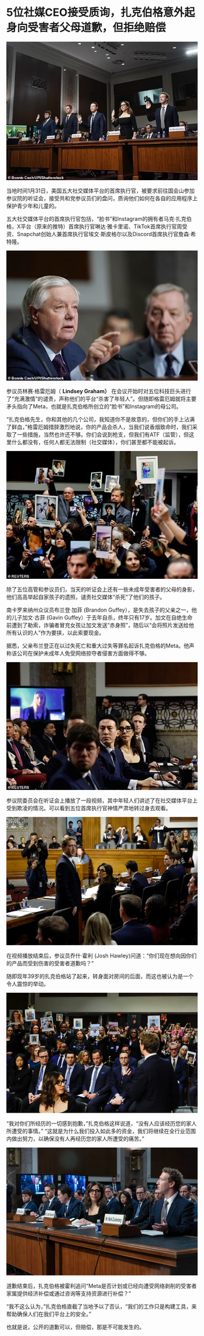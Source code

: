 # 5位社媒CEO接受质询，扎克伯格意外起身向受害者父母道歉，但拒绝赔偿

![6e5d2469f6591f97d0495b341c8d947b.jpg](https://raw.githubusercontent.com/qqhsx/qqnews_image/main/2024/02/01/5位社媒CEO接受质询，扎克伯格意外起身向受害者父母道歉，但拒绝赔偿/6e5d2469f6591f97d0495b341c8d947b.jpg)

当地时间1月31日，美国五大社交媒体平台的首席执行官，被要求前往国会山参加参议院的听证会，接受共和党参议员们的盘问，质询他们如何在各自的应用程序上保护青少年和儿童的。

五大社交媒体平台的首席执行官包括，“脸书”和Instagram的拥有者马克·扎克伯格，X平台（原来的推特）首席执行官琳达·雅卡里诺、TikTok首席执行官周受资、Snapchat创始人兼首席执行官埃文·斯皮格尔以及Discord首席执行官詹森·希特隆。

![2ef7796022b55e14887d23a9ad591f38.jpg](https://raw.githubusercontent.com/qqhsx/qqnews_image/main/2024/02/01/5位社媒CEO接受质询，扎克伯格意外起身向受害者父母道歉，但拒绝赔偿/2ef7796022b55e14887d23a9ad591f38.jpg)

参议员林赛·格雷厄姆（ **Lindsey Graham）**
在会议开始时对五位科技巨头进行了“充满激情”的谴责，声称他们的平台“杀害了年轻人”。但随即格雷厄姆就将主要矛头指向了Meta，也就是扎克伯格所创立的“脸书”和Instagram的母公司。

“扎克伯格先生，你和其他的几个公司，我知道你不是故意的，但你们的手上沾满了鲜血，”格雷厄姆措辞激烈地说，你的产品会杀人，当我们说香烟致命时，我们采取了一些措施，当然也许还不够。你们会说到枪支，但我们有ATF（监管），但这里什么都没有，任何人都无法限制（社交媒体），你们甚至都不能被起诉。

![38137d9fd8e5df2425092b7fa2574bf1.jpg](https://raw.githubusercontent.com/qqhsx/qqnews_image/main/2024/02/01/5位社媒CEO接受质询，扎克伯格意外起身向受害者父母道歉，但拒绝赔偿/38137d9fd8e5df2425092b7fa2574bf1.jpg)

除了五位高管和参议员们，当天的听证会上还有一些未成年受害者的父母的身影，他们高高举起自家孩子的遗照，谴责社交媒体“杀死”了他们的孩子。

南卡罗来纳州众议员布兰登·加菲 (Brandon Guffey），是失去孩子的父亲之一，他的儿子加文·古菲 (Gavin
Guffey）于去年自杀，终年只有17岁。加文在自绝生命前遭到了勒索，诈骗者冒充女孩让加文发送“赤身照”，随后以“会将照片发送给他所有认识的人”作为要挟，以此索要现金。

据悉，父亲布兰登正在以过失死亡和重大过失等罪名起诉扎克伯格的Meta。他声称该公司在保护未成年人免受网络掠夺者侵害方面做得不够。

![9f7ac0f13fbb1f81153aa56767cf766a.jpg](https://raw.githubusercontent.com/qqhsx/qqnews_image/main/2024/02/01/5位社媒CEO接受质询，扎克伯格意外起身向受害者父母道歉，但拒绝赔偿/9f7ac0f13fbb1f81153aa56767cf766a.jpg)

参议院委员会在听证会上播放了一段视频，其中年轻人们讲述了在社交媒体平台上受到欺凌的情况。可以看到五位首席执行官神情严肃地转过身去观看。

![dd250a9d9ebe0a25422c86b2bb570597.jpg](https://raw.githubusercontent.com/qqhsx/qqnews_image/main/2024/02/01/5位社媒CEO接受质询，扎克伯格意外起身向受害者父母道歉，但拒绝赔偿/dd250a9d9ebe0a25422c86b2bb570597.jpg)

在视频播放结束后，参议员乔什·霍利 (Josh Hawley)问道：“你们现在想向因你们的产品而受到伤害的受害者道歉吗？”

随即现年39岁的扎克伯格站了起来，转身面对房间的后面，而这也被认为是一个令人震惊的举动。

![cb0a71195824944299fa323b04e7882e.jpg](https://raw.githubusercontent.com/qqhsx/qqnews_image/main/2024/02/01/5位社媒CEO接受质询，扎克伯格意外起身向受害者父母道歉，但拒绝赔偿/cb0a71195824944299fa323b04e7882e.jpg)

“我对你们所经历的一切感到抱歉，”扎克伯格这样说道，“没有人应该经历您的家人所遭受的事情。”
“这就是为什么我们投入如此多的资金，我们将继续在全行业范围内做出努力，以确保没有人再经历您的家人所遭受的痛苦。”

![ca649f27fcf9dc37ec79ef032de1d00b.jpg](https://raw.githubusercontent.com/qqhsx/qqnews_image/main/2024/02/01/5位社媒CEO接受质询，扎克伯格意外起身向受害者父母道歉，但拒绝赔偿/ca649f27fcf9dc37ec79ef032de1d00b.jpg)

道歉结束后，扎克伯格被霍利追问“Meta是否计划或已经向遭受网络剥削的受害者家属提供经济补偿或通过咨询等支持资源进行补偿？”

“我不这么认为，”扎克伯格直截了当地予以了否认，“我们的工作只是构建工具，来帮助确保人们在我们平台上的安全。”

也就是说，公开的道歉可以，但赔偿，那是不可能发生的。

